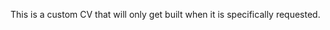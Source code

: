 <!-- # This is a custom variant. -->
<!-- do include src/header/exampleHeaderWithoutCols.md -->
<!-- do include src/intro/longIntro.md -->

This is a custom CV that will only get built when it is specifically requested.

<!-- do include src/util/pageBreak.md -->
<!-- do forEach src/jobHistory/jobs include src/jobHistory/dynamicFull.md -->
<!-- do include src/util/pageBreak.md -->
<!-- do include src/keySkills/exampleKeySkills.md -->
